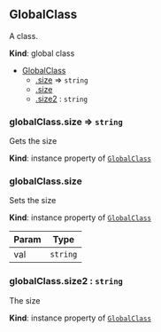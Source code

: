 <a name="GlobalClass"></a>

## GlobalClass
A class.

**Kind**: global class  

* [GlobalClass](#GlobalClass)
    * [.size](#GlobalClass+size) ⇒ <code>string</code>
    * [.size](#GlobalClass+size)
    * [.size2](#GlobalClass+size2) : <code>string</code>

<a name="GlobalClass+size"></a>

### globalClass.size ⇒ <code>string</code>
Gets the size

**Kind**: instance property of <code>[GlobalClass](#GlobalClass)</code>  
<a name="GlobalClass+size"></a>

### globalClass.size
Sets the size

**Kind**: instance property of <code>[GlobalClass](#GlobalClass)</code>  

| Param | Type |
| --- | --- |
| val | <code>string</code> | 

<a name="GlobalClass+size2"></a>

### globalClass.size2 : <code>string</code>
The size

**Kind**: instance property of <code>[GlobalClass](#GlobalClass)</code>  
